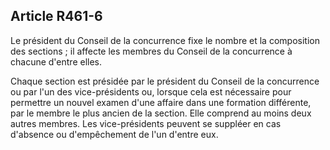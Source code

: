Article R461-6
----
Le président du Conseil de la concurrence fixe le nombre et la composition des
sections ; il affecte les membres du Conseil de la concurrence à chacune d'entre
elles.

Chaque section est présidée par le président du Conseil de la concurrence ou par
l'un des vice-présidents ou, lorsque cela est nécessaire pour permettre un
nouvel examen d'une affaire dans une formation différente, par le membre le plus
ancien de la section. Elle comprend au moins deux autres membres. Les
vice-présidents peuvent se suppléer en cas d'absence ou d'empêchement de l'un
d'entre eux.

